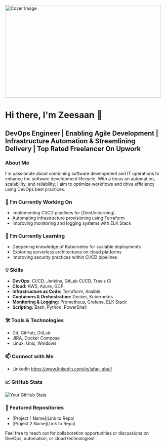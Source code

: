 <!-- Your Cover Image -->
<img src="https://www.google.com/imgres?imgurl=https%3A%2F%2Fcamo.githubusercontent.com%2F06c34c30ea9d6c49fde7b76c2a8d386337ceed02252c5a5ab22a7c5fce5e0574%2F68747470733a2f2f74682e62696e672e636f6d2f74682f69642f522e35346533376438303734656263646531643936633737643762326137663331303f72696b3d6658334a53437365496259634b41267069643d496d6752617726723d30&tbnid=Aob19zh3U0GdRM&vet=10COMBEDMorwFqFwoTCIC06fHOsYMDFQAAAAAdAAAAABAC..i&imgrefurl=https%3A%2F%2Fgithub.com%2Fmuzafferjoya&docid=Kudj7vuyBES3_M&w=680&h=428&itg=1&q=animated%20gif%20images%20for%20devops%20engineer&ved=0COMBEDMorwFqFwoTCIC06fHOsYMDFQAAAAAdAAAAABAC" alt="Cover Image" width="100%" height="300px">

# Hi there, I'm Zeesaan 👋
## DevOps Engineer | Enabling Agile Development | Infrastructure Automation & Streamlining Delivery | Top Rated Freelancer On Upwork

### About Me
I'm passionate about combining software development and IT operations to enhance the software development lifecycle. With a focus on automation, scalability, and reliability, I aim to optimize workflows and drive efficiency using DevOps best practices.

### 🔭 I’m Currently Working On
- Implementing CI/CD pipelines for [Dnet/elearning]
- Automating infrastructure provisioning using Terraform
- Improving monitoring and logging systems with ELK Stack

### 🌱 I’m Currently Learning
- Deepening knowledge of Kubernetes for scalable deployments
- Exploring serverless architectures on cloud platforms
- Improving security practices within CI/CD pipelines
  
### 💡 Skills
- **DevOps:** CI/CD, Jenkins, GitLab CI/CD, Travis CI
- **Cloud:** AWS, Azure, GCP
- **Infrastructure as Code:** Terraform, Ansible
- **Containers & Orchestration:** Docker, Kubernetes
- **Monitoring & Logging:** Prometheus, Grafana, ELK Stack
- **Scripting:** Bash, Python, PowerShell

### 🛠️ Tools & Technologies
- Git, GitHub, GitLab
- JIRA, Docker Compose
- Linux, Unix, Windows

### 📫 Connect with Me
- LinkedIn https://www.linkedin.com/in/jafar-iqbal/

### 📈 GitHub Stats
![Your GitHub Stats](https://github-readme-stats.vercel.app/api?username=zeesaan&show_icons=true&theme=dark)

### 🌟 Featured Repositories
- [Project 1 Name](Link to Repo)
- [Project 2 Name](Link to Repo)

Feel free to reach out for collaboration opportunities or discussions on DevOps, automation, or cloud technologies!
